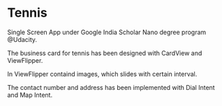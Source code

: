 # Tennis
Single Screen App under Google India Scholar Nano degree program @Udacity.

The business card for tennis has been designed with CardView and ViewFlipper.

In ViewFlipper containd images, which slides with certain interval.

The contact number and address has been implemented with Dial Intent and Map Intent.
